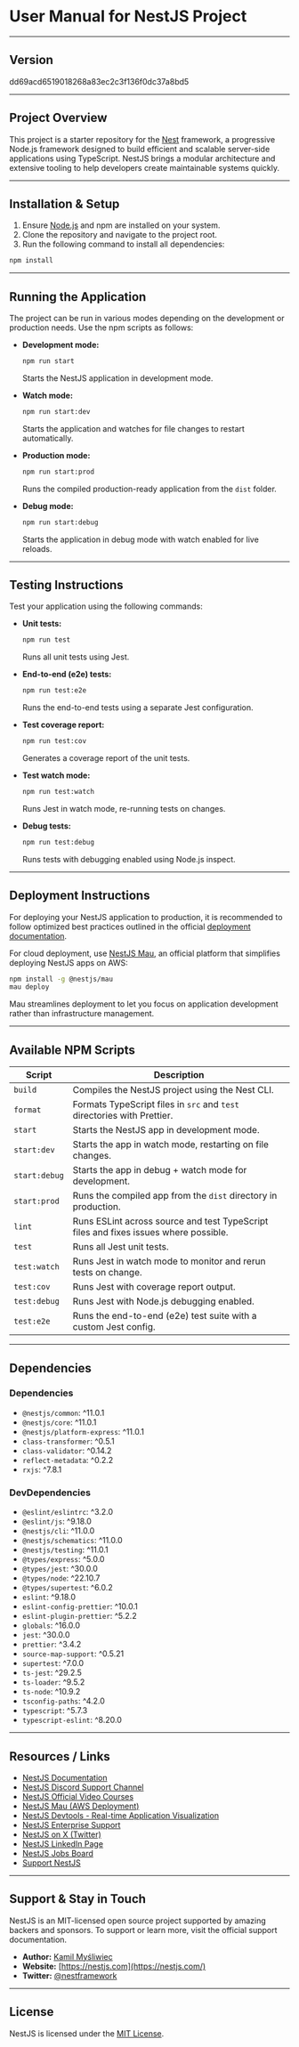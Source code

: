 # User Manual for NestJS Project

---

## Version

dd69acd6519018268a83ec2c3f136f0dc37a8bd5

---

## Project Overview

This project is a starter repository for the [Nest](https://github.com/nestjs/nest) framework, a progressive Node.js framework designed to build efficient and scalable server-side applications using TypeScript. NestJS brings a modular architecture and extensive tooling to help developers create maintainable systems quickly.

---

## Installation & Setup

1. Ensure [Node.js](http://nodejs.org) and npm are installed on your system.
2. Clone the repository and navigate to the project root.
3. Run the following command to install all dependencies:

```bash
npm install
```

---

## Running the Application

The project can be run in various modes depending on the development or production needs. Use the npm scripts as follows:

- **Development mode:**

  ```bash
  npm run start
  ```
  Starts the NestJS application in development mode.

- **Watch mode:**

  ```bash
  npm run start:dev
  ```
  Starts the application and watches for file changes to restart automatically.

- **Production mode:**

  ```bash
  npm run start:prod
  ```
  Runs the compiled production-ready application from the `dist` folder.

- **Debug mode:**

  ```bash
  npm run start:debug
  ```
  Starts the application in debug mode with watch enabled for live reloads.

---

## Testing Instructions

Test your application using the following commands:

- **Unit tests:**

  ```bash
  npm run test
  ```
  Runs all unit tests using Jest.

- **End-to-end (e2e) tests:**

  ```bash
  npm run test:e2e
  ```
  Runs the end-to-end tests using a separate Jest configuration.

- **Test coverage report:**

  ```bash
  npm run test:cov
  ```
  Generates a coverage report of the unit tests.

- **Test watch mode:**

  ```bash
  npm run test:watch
  ```
  Runs Jest in watch mode, re-running tests on changes.

- **Debug tests:**

  ```bash
  npm run test:debug
  ```
  Runs tests with debugging enabled using Node.js inspect.

---

## Deployment Instructions

For deploying your NestJS application to production, it is recommended to follow optimized best practices outlined in the official [deployment documentation](https://docs.nestjs.com/deployment).

For cloud deployment, use [NestJS Mau](https://mau.nestjs.com), an official platform that simplifies deploying NestJS apps on AWS:

```bash
npm install -g @nestjs/mau
mau deploy
```

Mau streamlines deployment to let you focus on application development rather than infrastructure management.

---

## Available NPM Scripts

| Script         | Description                                                  |
|----------------|--------------------------------------------------------------|
| `build`        | Compiles the NestJS project using the Nest CLI.             |
| `format`       | Formats TypeScript files in `src` and `test` directories with Prettier. |
| `start`        | Starts the NestJS app in development mode.                   |
| `start:dev`    | Starts the app in watch mode, restarting on file changes.    |
| `start:debug`  | Starts the app in debug + watch mode for development.        |
| `start:prod`   | Runs the compiled app from the `dist` directory in production.| 
| `lint`         | Runs ESLint across source and test TypeScript files and fixes issues where possible. |
| `test`         | Runs all Jest unit tests.                                     |
| `test:watch`   | Runs Jest in watch mode to monitor and rerun tests on change.|
| `test:cov`     | Runs Jest with coverage report output.                        |
| `test:debug`   | Runs Jest with Node.js debugging enabled.                    |
| `test:e2e`     | Runs the end-to-end (e2e) test suite with a custom Jest config. |

---

## Dependencies

### Dependencies

- `@nestjs/common`: ^11.0.1
- `@nestjs/core`: ^11.0.1
- `@nestjs/platform-express`: ^11.0.1
- `class-transformer`: ^0.5.1
- `class-validator`: ^0.14.2
- `reflect-metadata`: ^0.2.2
- `rxjs`: ^7.8.1

### DevDependencies

- `@eslint/eslintrc`: ^3.2.0
- `@eslint/js`: ^9.18.0
- `@nestjs/cli`: ^11.0.0
- `@nestjs/schematics`: ^11.0.0
- `@nestjs/testing`: ^11.0.1
- `@types/express`: ^5.0.0
- `@types/jest`: ^30.0.0
- `@types/node`: ^22.10.7
- `@types/supertest`: ^6.0.2
- `eslint`: ^9.18.0
- `eslint-config-prettier`: ^10.0.1
- `eslint-plugin-prettier`: ^5.2.2
- `globals`: ^16.0.0
- `jest`: ^30.0.0
- `prettier`: ^3.4.2
- `source-map-support`: ^0.5.21
- `supertest`: ^7.0.0
- `ts-jest`: ^29.2.5
- `ts-loader`: ^9.5.2
- `ts-node`: ^10.9.2
- `tsconfig-paths`: ^4.2.0
- `typescript`: ^5.7.3
- `typescript-eslint`: ^8.20.0

---

## Resources / Links

- [NestJS Documentation](https://docs.nestjs.com)
- [NestJS Discord Support Channel](https://discord.gg/G7Qnnhy)
- [NestJS Official Video Courses](https://courses.nestjs.com/)
- [NestJS Mau (AWS Deployment)](https://mau.nestjs.com)
- [NestJS Devtools - Real-time Application Visualization](https://devtools.nestjs.com)
- [NestJS Enterprise Support](https://enterprise.nestjs.com)
- [NestJS on X (Twitter)](https://x.com/nestframework)
- [NestJS LinkedIn Page](https://linkedin.com/company/nestjs)
- [NestJS Jobs Board](https://jobs.nestjs.com)
- [Support NestJS](https://docs.nestjs.com/support)

---

## Support & Stay in Touch

NestJS is an MIT-licensed open source project supported by amazing backers and sponsors. To support or learn more, visit the official support documentation.

- **Author:** [Kamil Myśliwiec](https://twitter.com/kammysliwiec)
- **Website:** [https://nestjs.com](https://nestjs.com/)
- **Twitter:** [@nestframework](https://twitter.com/nestframework)

---

## License

NestJS is licensed under the [MIT License](https://github.com/nestjs/nest/blob/master/LICENSE).
